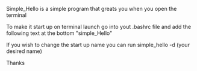 Simple_Hello is a simple program that greats you when you open the terminal

To make it start up on terminal launch go into yout .bashrc file and add the following text at the bottom "simple_Hello"

If you wish to change the start up name you can run simple_hello -d (your desired name)

Thanks
